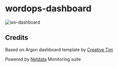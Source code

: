 # wordops-dashboard

![wo-dashboard](https://raw.githubusercontent.com/WordOps/wordops-dashboard/master/assets/img/wo-dashboard.png)

## Credits

Based on Argon dashboard template by [Creative Tim](https://www.creative-tim.com)

Powered by [Netdata](https://github.com/netdata/netdata) Monitoring suite
